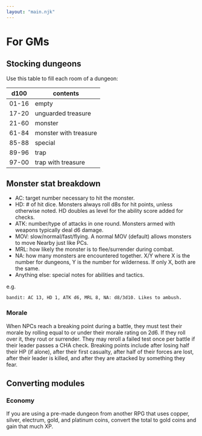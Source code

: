 ```yaml
---
layout: "main.njk"
---
```


# For GMs

## Stocking dungeons

Use this table to fill each room of a dungeon:

| d100  | contents              |
|-------|-----------------------|
| 01-16 | empty                 |
| 17-20 | unguarded treasure    |
| 21-60 | monster               |
| 61-84 | monster with treasure |
| 85-88 | special               |
| 89-96 | trap                  |
| 97-00 | trap with treasure    |

## Monster stat breakdown

- AC: target number necessary to hit the monster.
- HD: # of hit dice. Monsters always roll d8s for hit points, unless
  otherwise noted. HD doubles as level for the ability score added for
  checks.
- ATK: number/type of attacks in one round. Monsters armed with
  weapons typically deal d6 damage.
- MOV: slow/normal/fast/flying. A normal MOV (default) allows monsters
  to move Nearby just like PCs.
- MRL: how likely the monster is to flee/surrender during combat.
- NA: how many monsters are encountered together. X/Y where X is the
  number for dungeons, Y is the number for wilderness. If only X, both
  are the same.
- Anything else: special notes for abilities and tactics.

e.g.

```
bandit: AC 13, HD 1, ATK d6, MRL 8, NA: d8/3d10. Likes to ambush.
```

### Morale

When NPCs reach a breaking point during a battle, they must test their
morale by rolling equal to or under their morale rating on 2d6. If
they roll over it, they rout or surrender. They may reroll a failed
test once per battle if their leader passes a CHA check. Breaking
points include after losing half their HP (if alone), after their
first casualty, after half of their forces are lost, after their
leader is killed, and after they are attacked by something they fear.

## Converting modules

### Economy

If you are using a pre-made dungeon from another RPG that uses copper,
silver, electrum, gold, and platinum coins, convert the total to gold
coins and gain that much XP.
